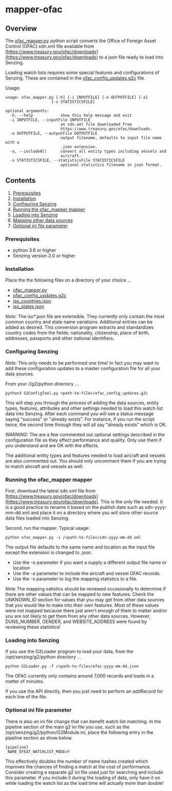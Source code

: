 # mapper-ofac

## Overview

The [ofac_mapper.py](ofac_mapper.py) python script converts the Office of Foreign Asset Control (OFAC)
sdn.xml file available from
[https://www.treasury.gov/ofac/downloads](https://www.treasury.gov/ofac/downloads)
to a json file ready to load into Senzing.

Loading watch lists requires some special features and configurations of Senzing. These are contained in the
[ofac_config_updates.g2c](ofac_config_updates.g2c) file.

Usage:

```console
usage: ofac_mapper.py [-h] [-i INPUTFILE] [-o OUTPUTFILE] [-a]
                    [-s STATISTICSFILE]

optional arguments:
  -h, --help            show this help message and exit
  -i INPUTFILE, --inputFile INPUTFILE
                        an sdn.xml file downloaded from
                        https://www.treasury.gov/ofac/downloads.
  -o OUTPUTFILE, --outputFile OUTPUTFILE
                        output filename, defaults to input file name with a
                        .json extension.
  -a, --includeAll      convert all entity types including vessels and
                        aircraft.
  -s STATISTICSFILE, --statisticsFile STATISTICSFILE
                        optional statistics filename in json format.
```

## Contents

1. [Prerequisites](#prerequisites)
1. [Installation](#installation)
1. [Configuring Senzing](#configuring-senzing)
1. [Running the ofac_mapper mapper](#running-the-ofac_mapper-mapper)
1. [Loading into Senzing](#loading-into-senzing)
1. [Mapping other data sources](#mapping-other-data-sources)
1. [Optional ini file parameter](#optional-ini-file-parameter)

### Prerequisites

- python 3.6 or higher
- Senzing version 2.0 or higher

### Installation

Place the the following files on a directory of your choice ...

- [ofac_mapper.py](ofac_mapper.py)
- [ofac_config_updates.g2c](ofac_config_updates.g2c)
- [iso_countries.json](iso_countries.json)
- [iso_states.json](iso_states.json)

*Note:* The iso\*.json file are extensible. They currently only contain the most common country and state name variations. Additional entries can be added as desired. This conversion program extracts and standardizes country codes from the fields: nationality, citizenship, place of birth, addresses, passports and other national identifiers.

### Configuring Senzing

*Note:* This only needs to be performed one time! In fact you may want to add these configuration updates to a master configuration file for all your data sources.

From your /<project directory>/g2/python directory ...

```console
python3 G2ConfigTool.py <path-to-file>/ofac_config_updates.g2c
```

This will step you through the process of adding the data sources, entity types, features, attributes and other settings needed to load this watch list data into Senzing. After each command you will see a status message saying "success" or "already exists".  For instance, if you run the script twice, the second time through they will all say "already exists" which is OK.

*WARNING:* The are a few commented out optional settings described in the configuration file as they affect performance and quality. Only use them if you understand and are OK with the effects.

The additional entity types and features needed to load aircraft and vessels are also commented out.  You should only uncomment them if you are trying to match aircraft and vessels as well.

### Running the ofac_mapper mapper

First, download the latest sdn.xml file from
[https://www.treasury.gov/ofac/downloads](https://www.treasury.gov/ofac/downloads).
This is the only file needed. It is a good practice to rename it based on the publish date such as sdn-yyyy-mm-dd.xml and place it on a directory where you will store other source data files loaded into Senzing.

Second, run the mapper.  Typical usage:

```console
python ofac_mapper.py -i /<path-to-file>/sdn-yyyy-mm-dd.xml
```

The output file defaults to the same name and location as the input file except the extension is changed to .json.

- Use the -o parameter if you want a supply a different output file name or location
- Use the -a parameter to include the aircraft and vessel OFAC records.
- Use the -s parameter to log the mapping statistics to a file.

*Note* The mapping satistics should be reviewed occasionally to determine if there are other values that can be mapped to new features.  Check the UNKNOWN_ID section for values that you may get from other data sources that you would like to make into their own features.  Most of these values were not mapped because there just aren't enough of them to matter and/or you are not likely to get them from any other data sources. However, DUNS_NUMBER, GENDER, and WEBSITE_ADDRESS were found by reviewing these statistics!

### Loading into Senzing

If you use the G2Loader program to load your data, from the /opt/senzing/g2/python directory ...

```console
python G2Loader.py -f /<path-to-file>/ofac-yyyy-mm-dd.json
```

The OFAC currently only contains around 7,000 records and loads in a matter of minutes.

If you use the API directly, then you just need to perform an addRecord for each line of the file.

### Optional ini file parameter

There is also an ini file change that can benefit watch list matching.  In the pipeline section of the main g2 ini file you use, such as the /opt/senzing/g2/python/G2Module.ini, place the following entry in the pipeline section as show below.

```console
[pipeline]
 NAME_EFEAT_WATCHLIST_MODE=Y
```

This effectively doubles the number of name hashes created which improves the chances of finding a match at the cost of performance.  Consider creating a separate g2 ini file used just for searching and include this parameter.  If you include it during the loading of data, only have it on while loading the watch list as the load time will actually more than double!
